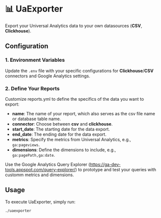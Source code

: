 # 📊 UaExporter
Export your Universal Analytics data to your own datasources (**CSV**, **Clickhouse**).

## Configuration
### 1. Environment Variables
Update the `.env` file with your specific configurations for **Clickhouse**/**CSV** connectors and Google Analytics settings.

### 2. Define Your Reports
Customize reports.yml to define the specifics of the data you want to export:

- **name**: The name of your report, which also serves as the csv file name or database table name.
- **connector**: Choose between **csv** and **clickhouse**.
- **start_date**: The starting date for the data export.
- **end_date**: The ending date for the data export.
- **metrics**: Specify the metrics from Universal Analytics, e.g., `ga:pageviews`.
- **dimensions**: Define the dimensions to include, e.g., `ga:pagePath,ga:date`.

Use the Google Analytics Query Explorer (https://ga-dev-tools.appspot.com/query-explorer/) to prototype and test your queries with customm metrics and dimensions.

## Usage
To execute UaExporter, simply run:
```
./uaexporter
```
